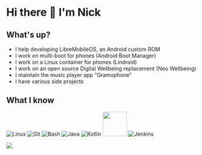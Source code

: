 # Hi there 👋 I'm Nick

## What's up?
- I help developing LibreMobileOS, an Android custom ROM
- I work on multi-boot for phones (Android Boot Manager)
- I work on a Linux container for phones (Lindroid)
- I work on an open source Digital Wellbeing replacement (Neo Wellbeing)
- I maintain the music player app "Gramophone"
- I have various side projects

## What I know
![Linux](https://www.vectorlogo.zone/logos/linux/linux-icon.svg)
![Git](https://www.vectorlogo.zone/logos/git-scm/git-scm-icon.svg)
![Bash](https://www.vectorlogo.zone/logos/gnu_bash/gnu_bash-icon.svg)
![Java](https://www.vectorlogo.zone/logos/java/java-icon.svg)
![Kotlin](https://www.vectorlogo.zone/logos/kotlinlang/kotlinlang-icon.svg)
<img src="https://upload.wikimedia.org/wikipedia/commons/1/18/C_Programming_Language.svg" width="64">
![Jenkins](https://www.vectorlogo.zone/logos/jenkins/jenkins-icon.svg)


![](https://hit.yhype.me/github/profile?user_id=36458596)
